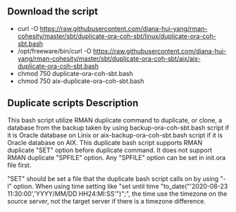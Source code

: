 ## Download the script
- curl -O https://raw.githubusercontent.com/diana-hui-yang/rman-cohesity/master/sbt/duplicate-ora-coh-sbt/linux/duplicate-ora-coh-sbt.bash
- /opt/freeware/bin/curl -O https://raw.githubusercontent.com/diana-hui-yang/rman-cohesity/master/sbt/duplicate-ora-coh-sbt/aix/aix-duplicate-ora-coh-sbt.bash
- chmod 750 duplicate-ora-coh-sbt.bash
- chmod 750 aix-duplicate-ora-coh-sbt.bash

## Duplicate scripts Description
This bash script utilize RMAN duplicate command to duplicate, or clone, a database from the backup taken by using backup-ora-coh-sbt.bash script if it is Oracle database on Linix or aix-backup-ora-coh-sbt.bash script if it is Oracle database on AIX. This duplicate bash script supports RMAN duplicate "SET" option before duplicate command. It does not support RMAN duplicate "SPFILE" option. Any "SPFILE" option can be set in init<database>.ora file first. 
    
 "SET" should be set a file that the duplicate bash script calls on by using "-l" option. When using time setting like "set until time \"to_date("'2020-08-23 11:30:00','YYYY/MM/DD HH24:MI:SS'")\";", the time use the timezone on the source server, not the target server if there is a timezone difference. 



